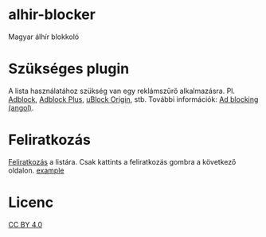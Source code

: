 # alhir-blocker
Magyar álhír blokkoló

# Szükséges plugin
A lista használatához szükség van egy reklámszűrő alkalmazásra. Pl. [Adblock](https://getadblock.com/), [Adblock Plus](https://adblockplus.org/), [uBlock Origin](https://github.com/gorhill/uBlock), stb. További információk: [Ad blocking (angol)](https://en.wikipedia.org/wiki/Ad_blocking).

# Feliratkozás
[Feliratkozás](https://simko.me/alhir-blocker.php) a listára. Csak kattints a feliratkozás gombra a következő oldalon. <a href="http://example.com/" target="_blank">example</a>

# Licenc
[CC BY 4.0](https://creativecommons.org/licenses/by/4.0/)
